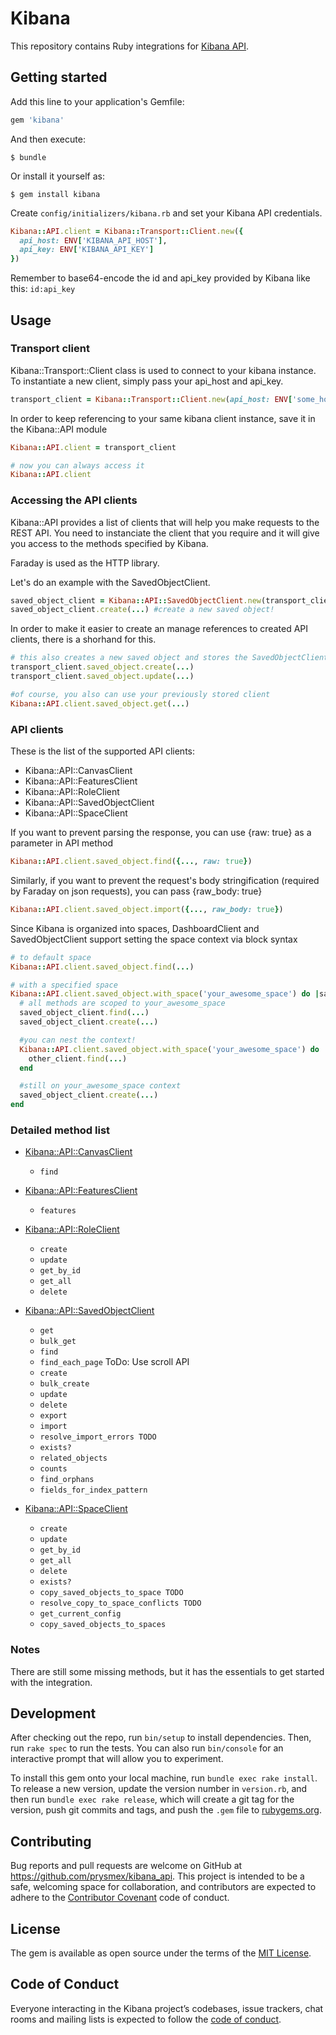# Kibana

This repository contains Ruby integrations for [Kibana API](https://www.elastic.co/guide/en/kibana/7.x/using-api.html).

## Getting started

Add this line to your application's Gemfile:

```ruby
gem 'kibana'
```

And then execute:

    $ bundle

Or install it yourself as:

    $ gem install kibana

Create `config/initializers/kibana.rb` and set your Kibana API credentials.

```ruby
Kibana::API.client = Kibana::Transport::Client.new({
  api_host: ENV['KIBANA_API_HOST'],
  api_key: ENV['KIBANA_API_KEY']
})
```

Remember to base64-encode the id and api_key provided by Kibana like this: `id:api_key`

## Usage

### Transport client

Kibana::Transport::Client class is used to connect to your kibana instance. To instantiate a new client, simply pass
your api_host and api_key.

```ruby
transport_client = Kibana::Transport::Client.new(api_host: ENV['some_host'], api_key: ENV['some_host'])
```

In order to keep referencing to your same kibana client instance, save it in the Kibana::API module
```ruby
Kibana::API.client = transport_client

# now you can always access it
Kibana::API.client
```

### Accessing the API clients

Kibana::API provides a list of clients that will help you make requests to the REST API. You need to instanciate the client that you require and it will give you access to the methods specified by Kibana.

Faraday is used as the HTTP library.

Let's do an example with the SavedObjectClient.

```ruby
saved_object_client = Kibana::API::SavedObjectClient.new(transport_client)
saved_object_client.create(...) #create a new saved object!
```

In order to make it easier to create an manage references to created API clients, there is a shorhand for this.
```ruby
# this also creates a new saved object and stores the SavedObjectClient instance reference for future use!
transport_client.saved_object.create(...)
transport_client.saved_object.update(...)

#of course, you also can use your previously stored client
Kibana::API.client.saved_object.get(...)
```

### API clients

These is the list of the supported API clients:

- Kibana::API::CanvasClient
- Kibana::API::FeaturesClient
- Kibana::API::RoleClient
- Kibana::API::SavedObjectClient
- Kibana::API::SpaceClient

If you want to prevent parsing the response, you can use {raw: true} as a parameter in API method

```ruby
Kibana::API.client.saved_object.find({..., raw: true})
```

Similarly, if you want to prevent the request's body stringification (required by Faraday on json requests), you can pass {raw_body: true}
```ruby
Kibana::API.client.saved_object.import({..., raw_body: true})
```

Since Kibana is organized into spaces, DashboardClient and SavedObjectClient support setting the space context via block syntax

```ruby
# to default space
Kibana::API.client.saved_object.find(...)

# with a specified space
Kibana::API.client.saved_object.with_space('your_awesome_space') do |saved_object_client|
  # all methods are scoped to your_awesome_space
  saved_object_client.find(...)
  saved_object_client.create(...)

  #you can nest the context!
  Kibana::API.client.saved_object.with_space('your_awesome_space') do |other_client|
    other_client.find(...)
  end

  #still on your_awesome_space context
  saved_object_client.create(...)
end
```


### Detailed method list

- [Kibana::API::CanvasClient](https://www.elastic.co/guide/en/kibana/master/saved-objects-api.html)
  - `find`

- [Kibana::API::FeaturesClient](https://www.elastic.co/guide/en/kibana/master/features-api-get.html)
  - `features`

- [Kibana::API::RoleClient](https://www.elastic.co/guide/en/kibana/master/role-management-api.html)
  - `create`
  - `update`
  - `get_by_id`
  - `get_all`
  - `delete`

- [Kibana::API::SavedObjectClient](https://www.elastic.co/guide/en/kibana/master/saved-objects-api.html)
  - `get`
  - `bulk_get`
  - `find`
  - `find_each_page` ToDo: Use scroll API
  - `create`
  - `bulk_create`
  - `update`
  - `delete`
  - `export`
  - `import`
  - `resolve_import_errors TODO`
  - `exists?`
  - `related_objects`
  - `counts`
  - `find_orphans`
  - `fields_for_index_pattern`

- [Kibana::API::SpaceClient](https://www.elastic.co/guide/en/kibana/master/spaces-api.html)
  - `create` 
  - `update`
  - `get_by_id`
  - `get_all`
  - `delete`
  - `exists?`
  - `copy_saved_objects_to_space TODO`
  - `resolve_copy_to_space_conflicts TODO`
  - `get_current_config`
  - `copy_saved_objects_to_spaces`

### Notes

There are still some missing methods, but it has the essentials to get started with the integration.

## Development

After checking out the repo, run `bin/setup` to install dependencies. Then, run `rake spec` to run the tests. You can also run `bin/console` for an interactive prompt that will allow you to experiment.

To install this gem onto your local machine, run `bundle exec rake install`. To release a new version, update the version number in `version.rb`, and then run `bundle exec rake release`, which will create a git tag for the version, push git commits and tags, and push the `.gem` file to [rubygems.org](https://rubygems.org).

## Contributing

Bug reports and pull requests are welcome on GitHub at https://github.com/prysmex/kibana_api. This project is intended to be a safe, welcoming space for collaboration, and contributors are expected to adhere to the [Contributor Covenant](http://contributor-covenant.org) code of conduct.

## License

The gem is available as open source under the terms of the [MIT License](https://opensource.org/licenses/MIT).

## Code of Conduct

Everyone interacting in the Kibana project’s codebases, issue trackers, chat rooms and mailing lists is expected to follow the [code of conduct](https://github.com/prysmex/kibana_api/blob/master/CODE_OF_CONDUCT.md).
